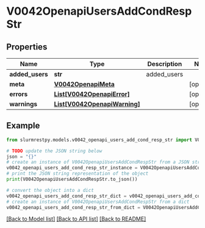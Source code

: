 # V0042OpenapiUsersAddCondRespStr


## Properties

Name | Type | Description | Notes
------------ | ------------- | ------------- | -------------
**added_users** | **str** | added_users |
**meta** | [**V0042OpenapiMeta**](V0042OpenapiMeta.md) |  | [optional]
**errors** | [**List[V0042OpenapiError]**](V0042OpenapiError.md) |  | [optional]
**warnings** | [**List[V0042OpenapiWarning]**](V0042OpenapiWarning.md) |  | [optional]

## Example

```python
from slurmrestpy.models.v0042_openapi_users_add_cond_resp_str import V0042OpenapiUsersAddCondRespStr

# TODO update the JSON string below
json = "{}"
# create an instance of V0042OpenapiUsersAddCondRespStr from a JSON string
v0042_openapi_users_add_cond_resp_str_instance = V0042OpenapiUsersAddCondRespStr.from_json(json)
# print the JSON string representation of the object
print(V0042OpenapiUsersAddCondRespStr.to_json())

# convert the object into a dict
v0042_openapi_users_add_cond_resp_str_dict = v0042_openapi_users_add_cond_resp_str_instance.to_dict()
# create an instance of V0042OpenapiUsersAddCondRespStr from a dict
v0042_openapi_users_add_cond_resp_str_from_dict = V0042OpenapiUsersAddCondRespStr.from_dict(v0042_openapi_users_add_cond_resp_str_dict)
```
[[Back to Model list]](../README.md#documentation-for-models) [[Back to API list]](../README.md#documentation-for-api-endpoints) [[Back to README]](../README.md)


